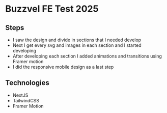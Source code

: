 # Buzzvel FE Test 2025
## Steps
- I saw the design and divide in sections that I needed develop
- Next I get every svg and images in each section and I started developing
- After developing each section I added animations and transitions using Framer motion
- I did the responsive mobile design as a last step

## Technologies
- NextJS
- TailwindCSS
- Framer Motion
